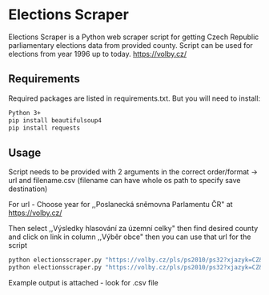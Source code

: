 # Elections Scraper

Elections Scraper is a Python web scraper script for getting Czech Republic parliamentary elections data from provided county.
Script can be used for elections from year 1996 up to today. 
https://volby.cz/

## Requirements

Required packages are listed in requirements.txt.
But you will need to install:

```bash
Python 3+
pip install beautifulsoup4
pip install requests
```

## Usage

Script needs to be provided with 2 arguments in the correct order/format -> url and filename.csv (filename can have whole os path to specify save destination)

For url - Choose year for ,,Poslanecká sněmovna Parlamentu ČR" at https://volby.cz/

Then select ,,Výsledky hlasování za územní celky" then find desired county and click on link in column ,,Výběr
obce" then you can use that url for the script
```bash
python electionsscraper.py "https://volby.cz/pls/ps2010/ps32?xjazyk=CZ&xkraj=11&xnumnuts=6205" "hodonin2010.csv" 
python electionsscraper.py "https://volby.cz/pls/ps2010/ps32?xjazyk=CZ&xkraj=11&xnumnuts=6205" "c:\hodonin2010.csv" 
```
Example output is attached - look for .csv file
